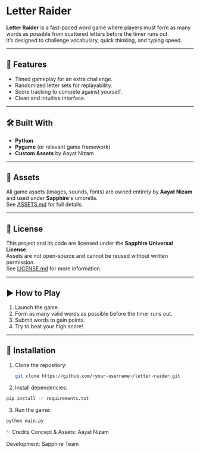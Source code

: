 # Letter Raider

**Letter Raider** is a fast-paced word game where players must form as many words as possible from scattered letters before the timer runs out.  
It’s designed to challenge vocabulary, quick thinking, and typing speed.

---

## 📌 Features
- Timed gameplay for an extra challenge.
- Randomized letter sets for replayability.
- Score tracking to compete against yourself.
- Clean and intuitive interface.

---

## 🛠 Built With
- **Python**
- **Pygame** (or relevant game framework)
- **Custom Assets** by Aayat Nizam

---

## 📂 Assets
All game assets (images, sounds, fonts) are owned entirely by **Aayat Nizam** and used under **Sapphire**'s umbrella.  
See [ASSETS.md](ASSETS.md) for full details.

---

## 📜 License
This project and its code are licensed under the **Sapphire Universal License**.  
Assets are not open-source and cannot be reused without written permission.  
See [LICENSE.md](LICENSE.md) for more information.

---

## ▶️ How to Play
1. Launch the game.
2. Form as many valid words as possible before the timer runs out.
3. Submit words to gain points.
4. Try to beat your high score!

---

## 🚀 Installation
1. Clone the repository:
   ```bash
   git clone https://github.com/<your-username>/letter-raider.git

2. Install dependencies:
  ```bash
  pip install -r requirements.txt
```
3. Run the game:
  ```bash
  python main.py
```

✨ Credits
Concept & Assets: Aayat Nizam

Development: Sapphire Team

